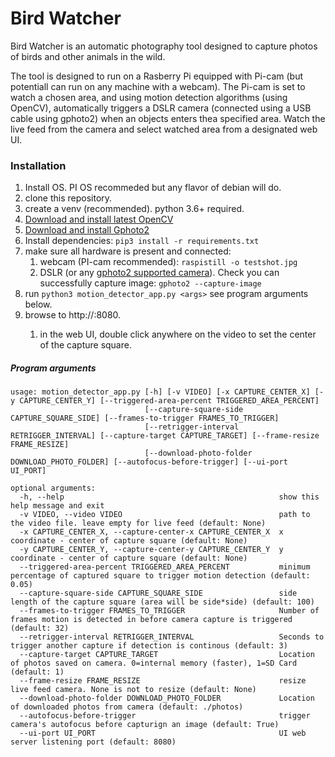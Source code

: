 # Bird Watcher
Bird Watcher is an automatic photography tool designed to capture photos of birds and other animals in the wild.

The tool is designed to run on a Rasberry Pi equipped with Pi-cam (but potentiall can run on any machine with a webcam). The Pi-cam is set to watch a chosen  area, and using motion detection algorithms (using OpenCV), automatically triggers a DSLR camera (connected using a USB cable using gphoto2) when an objects enters thea specified area. Watch the live feed from the camera and select watched area from a designated web UI.



### Installation

1. Install OS. PI OS recommeded but any flavor of debian will do.
2. clone this repository. 
3. create a venv (recommended). python 3.6+ required.
4. [Download and install latest OpenCV](https://qengineering.eu/install-opencv-4.4-on-raspberry-pi-4.html)
5. [Download and install Gphoto2](https://pimylifeup.com/raspberry-pi-dslr-camera-control/)
4. Install dependencies: `pip3 install -r requirements.txt`
5. make sure all hardware is present and connected:
    1. webcam (PI-cam recommended): `raspistill -o testshot.jpg`
    2. DSLR (or any [gphoto2 supported camera](http://www.gphoto.org/proj/libgphoto2/support.php)). Check you can successfully capture image: `gphoto2 --capture-image`
6. run `python3 motion_detector_app.py <args>` see program arguments below.
7. browse to http://<Machine-IP>:8080.
    1. in the web UI, double click anywhere on the video to set the center of the capture square.

##### Program arguments
<pre><code>usage: motion_detector_app.py [-h] [-v VIDEO] [-x CAPTURE_CENTER_X] [-y CAPTURE_CENTER_Y] [--triggered-area-percent TRIGGERED_AREA_PERCENT]
                              [--capture-square-side CAPTURE_SQUARE_SIDE] [--frames-to-trigger FRAMES_TO_TRIGGER]
                              [--retrigger-interval RETRIGGER_INTERVAL] [--capture-target CAPTURE_TARGET] [--frame-resize FRAME_RESIZE]
                              [--download-photo-folder DOWNLOAD_PHOTO_FOLDER] [--autofocus-before-trigger] [--ui-port UI_PORT]

optional arguments:
  -h, --help                                                show this help message and exit
  -v VIDEO, --video VIDEO                                   path to the video file. leave empty for live feed (default: None)
  -x CAPTURE_CENTER_X, --capture-center-x CAPTURE_CENTER_X  x coordinate - center of capture square (default: None)
  -y CAPTURE_CENTER_Y, --capture-center-y CAPTURE_CENTER_Y  y coordinate - center of capture square (default: None)
  --triggered-area-percent TRIGGERED_AREA_PERCENT           minimum percentage of captured square to trigger motion detection (default: 0.05)
  --capture-square-side CAPTURE_SQUARE_SIDE                 side length of the capture square (area will be side*side) (default: 100)
  --frames-to-trigger FRAMES_TO_TRIGGER                     Number of frames motion is detected in before camera capture is triggered (default: 32)
  --retrigger-interval RETRIGGER_INTERVAL                   Seconds to trigger another capture if detection is continous (default: 3)
  --capture-target CAPTURE_TARGET                           Location of photos saved on camera. 0=internal memory (faster), 1=SD Card (default: 1)
  --frame-resize FRAME_RESIZE                               resize live feed camera. None is not to resize (default: None)
  --download-photo-folder DOWNLOAD_PHOTO_FOLDER             Location of downloaded photos from camera (default: ./photos)
  --autofocus-before-trigger                                trigger camera's autofocus before capturign an image (default: True)
  --ui-port UI_PORT                                         UI web server listening port (default: 8080)
</code></pre>
